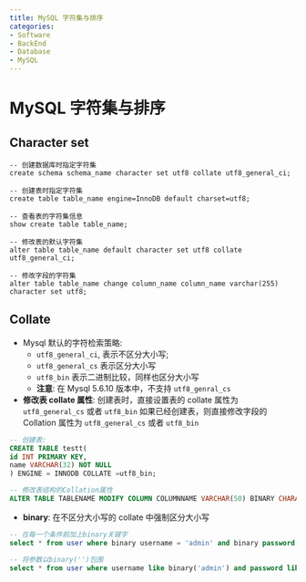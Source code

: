 ```yaml
---
title: MySQL 字符集与排序
categories:
- Software
- BackEnd
- Database
- MySQL
---
```

# MySQL 字符集与排序

## Character set

```mysql
-- 创建数据库时指定字符集
create schema schema_name character set utf8 collate utf8_general_ci;

-- 创建表时指定字符集
create table table_name engine=InnoDB default charset=utf8;

-- 查看表的字符集信息
show create table table_name;

-- 修改表的默认字符集
alter table table_name default character set utf8 collate utf8_general_ci;

-- 修改字段的字符集
alter table table_name change column_name column_name varchar(255) character set utf8;
```

## Collate

- Mysql 默认的字符检索策略:
    - `utf8_general_ci`, 表示不区分大小写;
    - `utf8_general_cs` 表示区分大小写
    - `utf8_bin` 表示二进制比较，同样也区分大小写
    - **注意**: 在 Mysql 5.6.10 版本中，不支持 `utf8_genral_cs`
- **修改表 collate 属性**: 创建表时，直接设置表的 collate 属性为 `utf8_general_cs` 或者 `utf8_bin` 如果已经创建表，则直接修改字段的 Collation 属性为 `utf8_general_cs` 或者 `utf8_bin`

```sql
-- 创建表:
CREATE TABLE testt(
id INT PRIMARY KEY,
name VARCHAR(32) NOT NULL
) ENGINE = INNODB COLLATE =utf8_bin;

-- 修改表结构的Collation属性
ALTER TABLE TABLENAME MODIFY COLUMN COLUMNNAME VARCHAR(50) BINARY CHARACTER SET utf8 COLLATE utf8_bin DEFAULT NULL;
```

- **binary**: 在不区分大小写的 collate 中强制区分大小写

```sql
-- 在每一个条件前加上binary关键字
select * from user where binary username = 'admin' and binary password = 'admin';

-- 将参数以binary('')包围
select * from user where username like binary('admin') and password like binary('admin');
```


